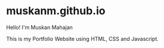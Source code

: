 # muskanm.github.io

Hello! I'm Muskan Mahajan

This is my Portfolio Website using HTML, CSS and Javascript.

